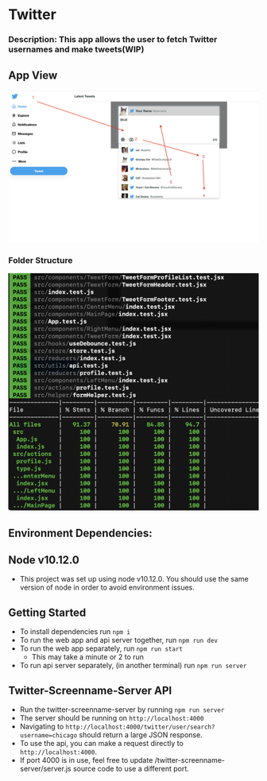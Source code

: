 # Twitter 

### Description: This app allows the user to fetch Twitter usernames and make tweets(WIP) ###

## App View ###
<img src="/images/ada-compliance.png" width="800">


### Folder Structure ###
<img src="/images/test-coverage.png" width="600">


## Environment Dependencies:

## Node v10.12.0 ##
   - This project was set up using node v10.12.0. You should use the same version of node in order to avoid environment issues.

## Getting Started

- To install dependencies run `npm i`
- To run the web app and api server together, run `npm run dev`
- To run the web app separately, run `npm run start`
  - This may take a minute or 2 to run
- To run api server separately, (in another terminal) run `npm run server`

## Twitter-Screenname-Server API

- Run the twitter-screenname-server by running `npm run server`
- The server should be running on `http://localhost:4000`
- Navigating to `http://localhost:4000/twitter/user/search?username=chicago` should return a large JSON response.
- To use the api, you can make a request directly to `http://localhost:4000`.
- If port 4000 is in use, feel free to update /twitter-screenname-server/server.js source code to use a different port.

